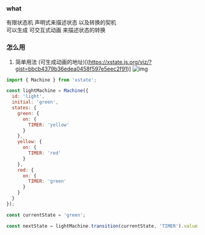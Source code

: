 ### what
有限状态机  声明式来描述状态  以及转换的契机  
可以生成 可交互式动画 来描述状态的转换  

### 怎么用  
1. 简单用法  (可生成动画的地址)[(https://xstate.js.org/viz/?gist=bbcb4379b36edea0458f597e5eec2f91)]
![img](https://camo.githubusercontent.com/f11dc99c3db8be0617c7084d3353c9c08a15deae01f83ffefff3582f2b0cc8fa/68747470733a2f2f696d6775722e636f6d2f7271716d6b4a682e706e67)
```js
import { Machine } from 'xstate';

const lightMachine = Machine({
  id: 'light',
  initial: 'green',
  states: {
    green: {
      on: {
        TIMER: 'yellow'
      }
    },
    yellow: {
      on: {
        TIMER: 'red'
      }
    },
    red: {
      on: {
        TIMER: 'green'
      }
    }
  }
});

const currentState = 'green';

const nextState = lightMachine.transition(currentState, 'TIMER').value;

```

